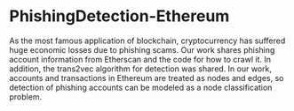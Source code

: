# PhishingDetection-Ethereum
As the most famous application of blockchain, cryptocurrency has suffered huge economic losses due to phishing scams. 
Our work shares phishing account information from Etherscan and the code for how to crawl it. 
In addition, the trans2vec algorithm for detection was shared. 
In our work, accounts and transactions in Ethereum are treated as nodes and edges, so detection of phishing accounts can be modeled as a node classification problem.
